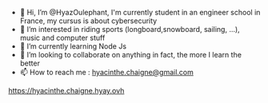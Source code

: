 - 👋 Hi, I’m @HyazOulephant, I'm currently student in an engineer school in France, my cursus is about cybersecurity
- 👀 I’m interested in riding sports (longboard,snowboard, sailing, ...), music and computer stuff
- 🌱 I’m currently learning Node Js
- 💞️ I’m looking to collaborate on anything in fact, the more I learn the better
- 📫 How to reach me : hyacinthe.chaigne@gmail.com

https://hyacinthe.chaigne.hyay.ovh

<!---
HyazOulephant/HyazOulephant is a ✨ special ✨ repository because its `README.md` (this file) appears on your GitHub profile.
You can click the Preview link to take a look at your changes.
--->
